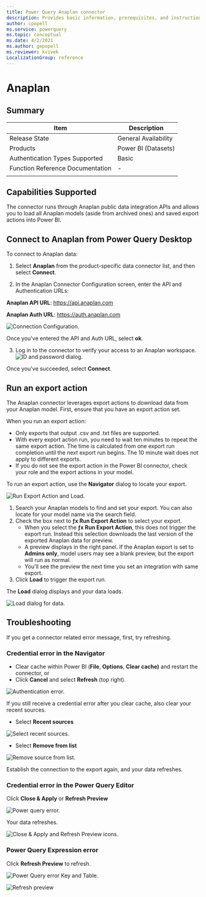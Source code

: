```yaml
---
title: Power Query Anaplan connector
description: Provides basic information, prerequisites, and instructions on how to connect to your Anaplan data, as well as troubleshooting tips.
author: cpopell
ms.service: powerquery
ms.topic: conceptual
ms.date: 4/2/2021
ms.author: gepopell
ms.reviewer: kvivek
LocalizationGroup: reference
---
```


# Anaplan

## Summary

| Item | Description |
| ---- | ----------- |
| Release State | General Availability |
| Products | Power BI (Datasets)|
| Authentication Types Supported | Basic |
| Function Reference Documentation | - |
| | |

## Capabilities Supported

The connector runs through Anaplan public data integration APIs and allows you to load all Anaplan models (aside from archived ones) and saved export actions into Power BI.

## Connect to Anaplan from Power Query Desktop

To connect to Anaplan data:

1. Select **Anaplan** from the product-specific data connector list, and then select **Connect**.

2. In the Anaplan Connector Configuration screen, enter the API and Authentication URLs:
  
  **Anaplan API URL**:  https://api.anaplan.com

  **Anaplan Auth URL**: https://auth.anaplan.com

  ![Connection Configuration.](https://preview-assets-us-01.kc-usercontent.com:443/cddce937-cf5a-003a-bfad-78b8fc29ea3f/f8db985b-d21d-4c68-bd45-3082cdf9ce12/Connection-Configuration.png)

  Once you've entered the API and Auth URL, select **ok**.

3. Log in to the connector to verify your access to an Anaplan workspace. 
  ![ID and password dialog.](https://preview-assets-us-01.kc-usercontent.com:443/cddce937-cf5a-003a-bfad-78b8fc29ea3f/8d7f8f1f-3d07-4a57-aa7a-b55630e568bf/Your-id.png)
  
  Once you've succeeded, select **Connect**.

## Run an export action

The Anaplan connector leverages export actions to download data from your Anaplan model. First, ensure that you have an export action set.

When you run an export action:

*   Only exports that output .csv and .txt files are supported.
*   With every export action run, you need to wait ten minutes to repeat the same export action. The time is calculated from one export run completion until the next export run begins. The 10 minute wait does not apply to different exports.
*   If you do not see the export action in the Power BI connector, check your role and the export actions in your model.

To run an export action, use the **Navigator** dialog to locate your export.

![Run Export Action and Load.](https://preview-assets-us-01.kc-usercontent.com:443/cddce937-cf5a-003a-bfad-78b8fc29ea3f/fd245739-4a34-4433-8e3e-eaed27d4d4cf/Export-load.png)

1.  Search your Anaplan models to find and set your export. You can also locate for your model name via the search field.
2.  Check the box next to **ƒx Run Export Action** to select your export.
    *   When you select the **ƒx Run Export Action**, this does not trigger the export run. Instead this selection downloads the last version of the exported Anaplan data for preview.
    *   A preview displays in the right panel. If the Anaplan export is set to **Admins only**, model users may see a blank preview, but the export will run as normal. 
    *   You'll see the preview the next time you set an integration with same export. 
3.  Click **Load** to trigger the export run.

The **Load** dialog displays and your data loads. 

![Load dialog for data.](https://preview-assets-us-01.kc-usercontent.com:443/cddce937-cf5a-003a-bfad-78b8fc29ea3f/d2e8b066-6b57-4f3e-b60c-be2ac72aad9b/Data-load-dialog.png)

## Troubleshooting

If you get a connector related error message, first, try refreshing.

### Credential error in the Navigator

  *   Clear cache within Power BI (**File**, **Options**, **Clear cache)** and restart the connector, or
  *   Click **Cancel** and select **Refresh** (top right).

![Authentication error.](https://preview-assets-us-01.kc-usercontent.com:443/cddce937-cf5a-003a-bfad-78b8fc29ea3f/fa59c069-e970-4864-9e14-952a7c5e3f28/auth-cred-error.2.png)

If you still receive a credential error after you clear cache, also clear your recent sources. 

 *   Select **Recent sources**

![Select recent sources.](https://preview-assets-us-01.kc-usercontent.com:443/cddce937-cf5a-003a-bfad-78b8fc29ea3f/e9151dbc-0dea-4d99-97ed-de04b04a5623/Recent-sources-1.png)

  *  Select **Remove from list**

![Remove source from list.](https://preview-assets-us-01.kc-usercontent.com:443/cddce937-cf5a-003a-bfad-78b8fc29ea3f/ab64c9a3-1526-4b59-a897-ff617f31032e/Recent-sources-2.png)

Establish the connection to the export again, and your data refreshes.


### Credential error in the Power Query Editor

Click **Close & Apply** or **Refresh Preview**

![Power query error.](https://preview-assets-us-01.kc-usercontent.com:443/cddce937-cf5a-003a-bfad-78b8fc29ea3f/5bc46bb5-843c-40bb-ae5d-f52eed51f9c4/Power-query-error.png)

Your data refreshes.

![Close & Apply and Refresh Preview icons.](https://preview-assets-us-01.kc-usercontent.com:443/cddce937-cf5a-003a-bfad-78b8fc29ea3f/153e8ab2-28ca-4021-872a-e85f1c50c1bd/Power-query-solution.png)


### Power Query Expression error

Click **Refresh Preview** to refresh.

![Power Query error Key and Table.](https://preview-assets-us-01.kc-usercontent.com:443/cddce937-cf5a-003a-bfad-78b8fc29ea3f/eb19585d-46a4-48dc-901d-6c7af89e5916/Expression-error.png)

![Refresh preview](https://preview-assets-us-01.kc-usercontent.com:443/cddce937-cf5a-003a-bfad-78b8fc29ea3f/dba42050-d209-4acf-8215-0d59b44188e6/Refresh-preview.png)